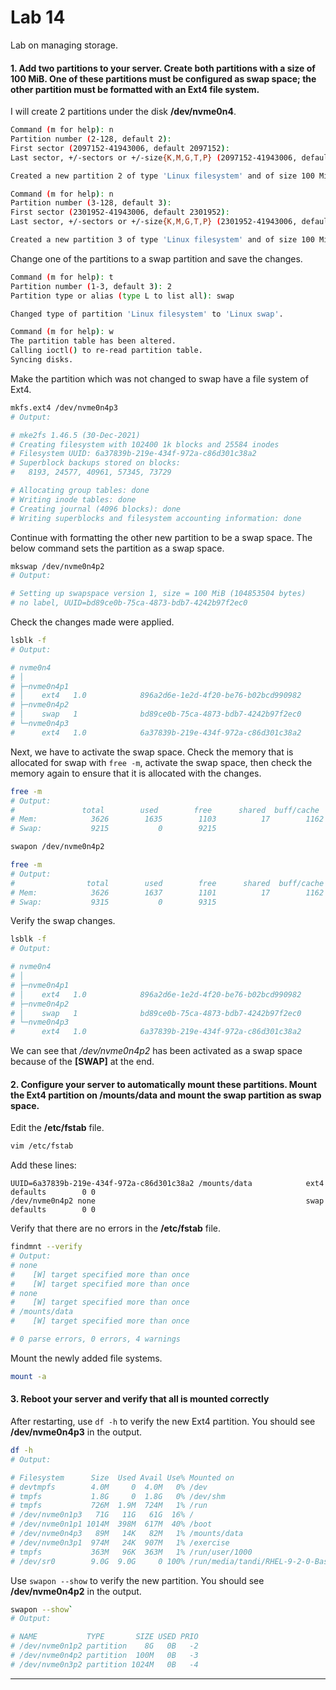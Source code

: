 
# Lab 14

Lab on managing storage.

#### 1. Add two partitions to your server. Create both partitions with a size of 100 MiB. One of these partitions must be configured as swap space; the other partition must be formatted with an Ext4 file system.

I will create 2 partitions under the disk **/dev/nvme0n4**.

```bash
Command (m for help): n
Partition number (2-128, default 2): 
First sector (2097152-41943006, default 2097152): 
Last sector, +/-sectors or +/-size{K,M,G,T,P} (2097152-41943006, default 41943006): +100MiB

Created a new partition 2 of type 'Linux filesystem' and of size 100 MiB.

Command (m for help): n
Partition number (3-128, default 3): 
First sector (2301952-41943006, default 2301952): 
Last sector, +/-sectors or +/-size{K,M,G,T,P} (2301952-41943006, default 41943006): +100MiB

Created a new partition 3 of type 'Linux filesystem' and of size 100 MiB.
```

Change one of the partitions to a swap partition and save the changes.

```bash
Command (m for help): t
Partition number (1-3, default 3): 2
Partition type or alias (type L to list all): swap

Changed type of partition 'Linux filesystem' to 'Linux swap'.

Command (m for help): w
The partition table has been altered.
Calling ioctl() to re-read partition table.
Syncing disks.
```

Make the partition which was not changed to swap have a file system of Ext4. 

```bash
mkfs.ext4 /dev/nvme0n4p3
# Output: 

# mke2fs 1.46.5 (30-Dec-2021)
# Creating filesystem with 102400 1k blocks and 25584 inodes
# Filesystem UUID: 6a37839b-219e-434f-972a-c86d301c38a2
# Superblock backups stored on blocks: 
# 	8193, 24577, 40961, 57345, 73729

# Allocating group tables: done                            
# Writing inode tables: done                            
# Creating journal (4096 blocks): done
# Writing superblocks and filesystem accounting information: done 
```

Continue with formatting the other new partition to be a swap space. The below command sets the partition as a swap space.

```bash
mkswap /dev/nvme0n4p2
# Output:

# Setting up swapspace version 1, size = 100 MiB (104853504 bytes)
# no label, UUID=bd89ce0b-75ca-4873-bdb7-4242b97f2ec0
```

Check the changes made were applied.

```bash
lsblk -f
# Output:

# nvme0n4
# │                                                                              
# ├─nvme0n4p1
# │    ext4   1.0            896a2d6e-1e2d-4f20-be76-b02bcd990982                
# ├─nvme0n4p2
# │    swap   1              bd89ce0b-75ca-4873-bdb7-4242b97f2ec0                
# └─nvme0n4p3
#      ext4   1.0            6a37839b-219e-434f-972a-c86d301c38a2   
```

Next, we have to activate the swap space. Check the memory that is allocated for swap with `free -m`, activate the swap space, then check the memory again to ensure that it is allocated with the changes.

```bash
free -m
# Output: 
#               total        used        free      shared  buff/cache   available
# Mem:            3626        1635        1103          17        1162        1990
# Swap:           9215           0        9215
```

```bash
swapon /dev/nvme0n4p2
```

```bash
free -m
# Output: 
#                total        used        free      shared  buff/cache   available
# Mem:            3626        1637        1101          17        1162        1988
# Swap:           9315           0        9315
```

Verify the swap changes. 

```bash
lsblk -f
# Output:

# nvme0n4
# │                                                                              
# ├─nvme0n4p1
# │    ext4   1.0            896a2d6e-1e2d-4f20-be76-b02bcd990982                
# ├─nvme0n4p2
# │    swap   1              bd89ce0b-75ca-4873-bdb7-4242b97f2ec0                [SWAP]
# └─nvme0n4p3
#      ext4   1.0            6a37839b-219e-434f-972a-c86d301c38a2    
```

We can see that */dev/nvme0n4p2* has been activated as a swap space because of the **[SWAP]** at the end. 


#### 2. Configure your server to automatically mount these partitions. Mount the Ext4 partition on /mounts/data and mount the swap partition as swap space.

Edit the **/etc/fstab** file.

```bash
vim /etc/fstab
```

Add these lines: 

```
UUID=6a37839b-219e-434f-972a-c86d301c38a2 /mounts/data            ext4    defaults        0 0
/dev/nvme0n4p2 none                                               swap    defaults        0 0
```

Verify that there are no errors in the **/etc/fstab** file.

```bash
findmnt --verify
# Output:
# none
#    [W] target specified more than once
#    [W] target specified more than once
# none
#    [W] target specified more than once
# /mounts/data
#    [W] target specified more than once

# 0 parse errors, 0 errors, 4 warnings
```

Mount the newly added file systems.

```bash
mount -a
```


#### 3. Reboot your server and verify that all is mounted correctly

After restarting, use `df -h` to verify the new Ext4 partition. You should see **/dev/nvme0n4p3** in the output.

```bash
df -h
# Output:

# Filesystem      Size  Used Avail Use% Mounted on
# devtmpfs        4.0M     0  4.0M   0% /dev
# tmpfs           1.8G     0  1.8G   0% /dev/shm
# tmpfs           726M  1.9M  724M   1% /run
# /dev/nvme0n1p3   71G   11G   61G  16% /
# /dev/nvme0n1p1 1014M  398M  617M  40% /boot
# /dev/nvme0n4p3   89M   14K   82M   1% /mounts/data
# /dev/nvme0n3p1  974M   24K  907M   1% /exercise
# tmpfs           363M   96K  363M   1% /run/user/1000
# /dev/sr0        9.0G  9.0G     0 100% /run/media/tandi/RHEL-9-2-0-BaseOS-x86_64
```

Use `swapon --show` to verify the new partition. You should see **/dev/nvme0n4p2** in the output.

```bash
swapon --show`
# Output:

# NAME           TYPE       SIZE USED PRIO
# /dev/nvme0n1p2 partition    8G   0B   -2
# /dev/nvme0n4p2 partition  100M   0B   -3
# /dev/nvme0n3p2 partition 1024M   0B   -4
```


---